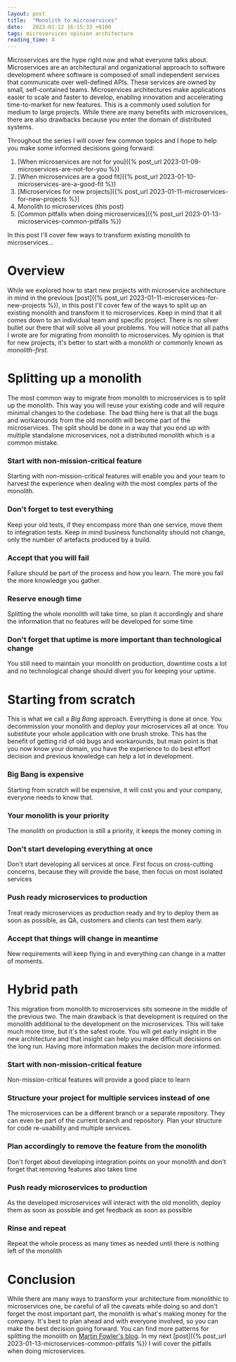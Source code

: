 ```yaml
---
layout: post
title:  "Monolith to microservices"
date:   2023-01-12 16:15:33 +0100
tags: microservices opinion architecture
reading_time: 4
---
```


Microservices are the hype right now and what everyone talks about. Microservices are an architectural and organizational approach to software development where software is
composed of small independent services that communicate over well-defined APIs. These services are owned by small, self-contained teams. Microservices architectures make
applications easier to scale and faster to develop, enabling innovation and accelerating time-to-market for new features. This is a commonly used solution for medium to large
projects. While there are many benefits with microservices, there are also drawbacks because you enter the domain of distributed systems.

Throughout the series I will cover few common topics and I hope to help you make some informed decisions going forward:

1. [When microservices are not for you]({% post_url 2023-01-09-microservices-are-not-for-you %})
2. [When microservices are a good fit]({% post_url 2023-01-10-microservices-are-a-good-fit %})
3. [Microservices for new projects]({% post_url 2023-01-11-microservices-for-new-projects %})
4. Monolith to microservices (this post)
5. [Common pitfalls when doing microservices]({% post_url 2023-01-13-microservices-common-pitfalls %})

In this post I'll cover few ways to transform existing monolith to microservices...

# Overview #

While we explored how to start new projects with microservice architecture in mind in the previous [post]({% post_url 2023-01-11-microservices-for-new-projects %}), in this post
I'll cover few of the ways to split up an existing monolith and transform it to microservices. Keep in mind that it all comes down to an individual team and specific project. There
is no silver bullet our there that will solve all your problems. You will notice that all paths I wrote are for migrating from monolith to microservices. My opinion is that for new
projects, it's better to start with a monolith or commonly known as _monolith-first_.

# Splitting up a monolith #

The most common way to migrate from monolith to microservices is to split up the monolith. This way you will reuse your existing code and will require minimal changes to the
codebase. The bad thing here is that all the bugs and workarounds from the old monolith will become part of the microservices. The split should be done in a way that you end up
with multiple standalone microservices, not a distributed monolith which is a common mistake.

### Start with non-mission-critical feature ###

Starting with non-mission-critical features will enable you and your team to harvest the experience when dealing with the most complex parts of the monolith.

### Don't forget to test everything ###

Keep your old tests, if they encompass more than one service, move them to integration tests. Keep in mind business functionality should not change, only the number of artefacts
produced by a build.

### Accept that you will fail ###

Failure should be part of the process and how you learn. The more you fail the more knowledge you gather.

### Reserve enough time ###

Splitting the whole monolith will take time, so plan it accordingly and share the information that no features will be developed for some time

### Don't forget that uptime is more important than technological change ###

You still need to maintain your monolith on production, downtime costs a lot and no technological change should divert you for keeping your uptime.

# Starting from scratch #

This is what we call a _Big Bang_ approach. Everything is done at once. You decommission your monolith and deploy your microservices all at once. You substitute your whole
application with one brush stroke. This has the benefit of getting rid of old bugs and workarounds, but main point is that you now know your domain, you have the experience to do
best effort decision and previous knowledge can help a lot in development.

### Big Bang is expensive ###

Starting from scratch will be expensive, it will cost you and your company, everyone needs to know that.

### Your monolith is your priority ###

The monolith on production is still a priority, it keeps the money coming in

### Don't start developing everything at once ###

Don't start developing all services at once. First focus on cross-cutting concerns, because they will provide the base, then focus on most isolated services

### Push ready microservices to production ###

Treat ready microservices as production ready and try to deploy them as soon as possible, as QA, customers and clients can test them early.

### Accept that things will change in meantime ###

New requirements will keep flying in and everything can change in a matter of moments.

# Hybrid path #

This migration from monolith to microservices sits someone in the middle of the previous two. The main drawback is that development is required on the monolith additional to the
development on the microservices. This will take much more time, but it's the safest route. You will get early insight in the new architecture and that insight can help you make
difficult decisions on the long run. Having more information makes the decision more informed.

### Start with non-mission-critical feature ###

Non-mission-critical features will provide a good place to learn

### Structure your project for multiple services instead of one ###

The microservices can be a different branch or a separate repository. They can even be part of the current branch and repository. Plan your structure for code re-usability and
multiple services.

### Plan accordingly to remove the feature from the monolith ###

Don't forget about developing integration points on your monolith and don't forget that removing features also takes time

### Push ready microservices to production ###

As the developed microservices will interact with the old monolith, deploy them as soon as possible and get feedback as soon as possible

### Rinse and repeat ###

Repeat the whole process as many times as needed until there is nothing left of the monolith

# Conclusion #

While there are many ways to transform your architecture from monolithic to microservices one, be careful of all the caveats while doing so and don't forget the most important
part, the monolith is what's making money for the company. It's best to plan ahead and with everyone involved, so you can make the best decision going forward. You can find more
patterns for splitting the monolith on [Martin Fowler's blog](https://martinfowler.com/articles/patterns-legacy-displacement/). In my next [post]({% post_url
2023-01-13-microservices-common-pitfalls %}) I will cover the pitfalls when doing microservices.
